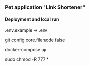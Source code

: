 ### Pet application "Link Shortener"
#### Deployment and local run

.env.example -> .env

git config core.filemode false

docker-compose up

sudo chmod -R 777 *

